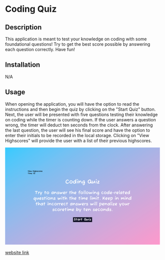 # Coding Quiz

## Description
This application is meant to test your knowledge on coding with some foundational questions! Try to get the best score possible by answering each question correctly. Have fun!

## Installation
N/A

## Usage
When opening the application, you will have the option to read the instructions and then begin the quiz by clicking on the "Start Quiz" button. Next, the user will be presented with five questions testing their knowledge on coding while the timer is counting down. If the user answers a question wrong, the timer will deduct ten seconds from the clock. After answering the last question, the user will see his final score and have the option to enter their initials to be recorded in the local storage. Clicking on "View Highscores" will provide the user with a list of their previous highscores.

![Screenshot of coding quiz](/assets/images/screenshot.png)

[website link](https://gkaramanis1.github.io/quiz/)